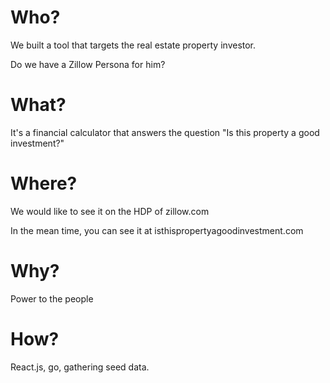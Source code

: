 Who?
====

We built a tool that targets the real estate property investor.

Do we have a Zillow Persona for him?

What?
=====

It's a financial calculator that answers the question "Is this property a good investment?"

Where?
======

We would like to see it on the HDP of zillow.com

In the mean time, you can see it at isthispropertyagoodinvestment.com

Why?
====

Power to the people

How?
====

React.js, go, gathering seed data.
